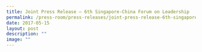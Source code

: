 ```yaml
---
title: Joint Press Release – 6th Singapore‑China Forum on Leadership
permalink: /press-room/press-releases/joint-press-release-6th-singapore-china-forum-on-leadership/
date: 2017-05-15
layout: post
description: ""
image: ""
---
```

